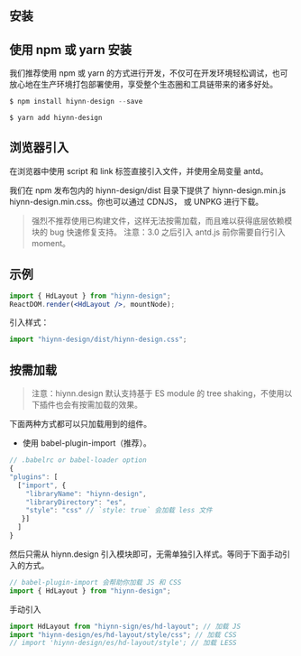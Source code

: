 ## 安装

## 使用 npm 或 yarn 安装

我们推荐使用 npm 或 yarn 的方式进行开发，不仅可在开发环境轻松调试，也可放心地在生产环境打包部署使用，享受整个生态圈和工具链带来的诸多好处。

```javascript
$ npm install hiynn-design --save
```

```javsscript
$ yarn add hiynn-design
```

## 浏览器引入

在浏览器中使用 script 和 link 标签直接引入文件，并使用全局变量 antd。

我们在 npm 发布包内的 hiynn-design/dist 目录下提供了 hiynn-design.min.js hiynn-design.min.css。你也可以通过 CDNJS， 或 UNPKG 进行下载。

> 强烈不推荐使用已构建文件，这样无法按需加载，而且难以获得底层依赖模块的 bug 快速修复支持。
> 注意：3.0 之后引入 antd.js 前你需要自行引入 moment。

## 示例

```jsx
import { HdLayout } from "hiynn-design";
ReactDOM.render(<HdLayout />, mountNode);
```

引入样式：

```jsx
import "hiynn-design/dist/hiynn-design.css";
```

## 按需加载

> 注意：hiynn.design 默认支持基于 ES module 的 tree shaking，不使用以下插件也会有按需加载的效果。

下面两种方式都可以只加载用到的组件。

- 使用 babel-plugin-import（推荐）。

```javascript
// .babelrc or babel-loader option
{
"plugins": [
  ["import", {
    "libraryName": "hiynn-design",
    "libraryDirectory": "es",
    "style": "css" // `style: true` 会加载 less 文件
   }]
  ]
}
```

然后只需从 hiynn.design 引入模块即可，无需单独引入样式。等同于下面手动引入的方式。

```jsx
// babel-plugin-import 会帮助你加载 JS 和 CSS
import { HdLayout } from "hiynn-design";
```

手动引入

```jsx
import HdLayout from "hiynn-sign/es/hd-layout"; // 加载 JS
import "hiynn-design/es/hd-layout/style/css"; // 加载 CSS
// import 'hiynn-design/es/hd-layout/style'; // 加载 LESS
```
